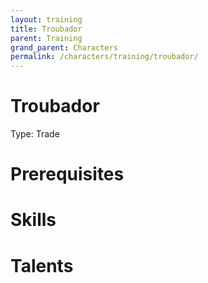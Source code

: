 ```yaml
---
layout: training
title: Troubador
parent: Training
grand_parent: Characters
permalink: /characters/training/troubador/
---
```


# Troubador

Type: Trade

# Prerequisites

# Skills

# Talents